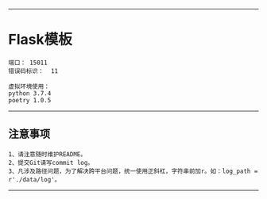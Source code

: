 ________________________________________________________________________________________________________________________
# Flask模板

    端口： 15011
    错误码标识：  11
    
    虚拟环境使用：
    python 3.7.4
    poetry 1.0.5
    

________________________________________________________________________________________________________________________
##  注意事项
```
1、请注意随时维护README。
2、提交Git请写commit log。
3、凡涉及路径问题，为了解决跨平台问题，统一使用正斜杠，字符串前加r。如：log_path = r'./data/log'。
```
________________________________________________________________________________________________________________________



